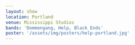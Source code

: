 ```yaml
---
layout: show
location: Portland
venue: Mississippi Studios
bands: 'Dommengang, Help, Black Ends'
poster: '/assets/img/posters/help-portland.jpg'
---
```


